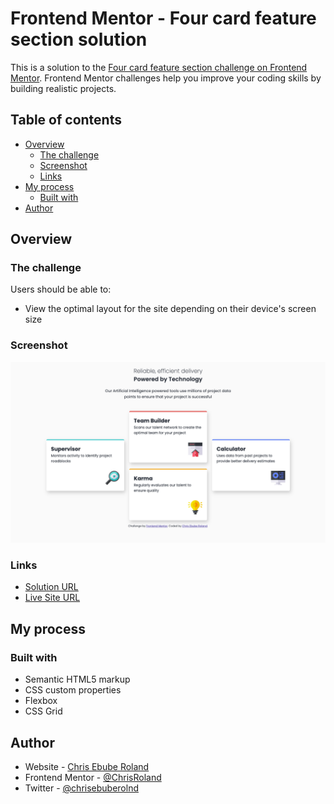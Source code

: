# Frontend Mentor - Four card feature section solution

This is a solution to the [Four card feature section challenge on Frontend Mentor](https://www.frontendmentor.io/challenges/four-card-feature-section-weK1eFYK). Frontend Mentor challenges help you improve your coding skills by building realistic projects. 

## Table of contents

- [Overview](#overview)
  - [The challenge](#the-challenge)
  - [Screenshot](#screenshot)
  - [Links](#links)
- [My process](#my-process)
  - [Built with](#built-with)
- [Author](#author)

## Overview

### The challenge

Users should be able to:

- View the optimal layout for the site depending on their device's screen size

### Screenshot

![](/images/Screenshot%202025-04-09%20at%2010.52.12.png)

### Links

- [Solution URL](https://www.frontendmentor.io/solutions/four-card-feature-section-FA_dxK2RtJ)
- [Live Site URL](https://chrisroland.github.io/Four-Card-Feature-Section/)

## My process

### Built with

- Semantic HTML5 markup
- CSS custom properties
- Flexbox
- CSS Grid

## Author

- Website - [Chris Ebube Roland](https://chrisebuberoland.vercel.app/)
- Frontend Mentor - [@ChrisRoland](https://www.frontendmentor.io/profile/ChrisRoland)
- Twitter - [@chrisebuberolnd](https://www.twitter.com/chrisebuberolnd)

